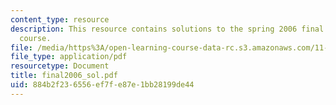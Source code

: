 ```yaml
---
content_type: resource
description: This resource contains solutions to the spring 2006 final exam for the
  course.
file: /media/https%3A/open-learning-course-data-rc.s3.amazonaws.com/11-126j-economics-of-education-spring-2007/884b2f236556ef7fe87e1bb28199de44_final2006_sol.pdf
file_type: application/pdf
resourcetype: Document
title: final2006_sol.pdf
uid: 884b2f23-6556-ef7f-e87e-1bb28199de44
---
```

